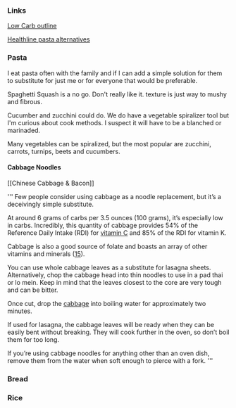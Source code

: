 ###  Links
[Low Carb outline](https://www.healthline.com/nutrition/low-carb-diet-meal-plan-and-menu#sample-menu)

[Healthline pasta alternatives](https://www.healthline.com/nutrition/low-carb-pasta#TOC_TITLE_HDR_3)


### Pasta
I eat pasta often with the family and if I can add a simple solution for them to substitute for just me or for everyone that would be preferable.

Spaghetti Squash is a no go. Don't really like it. texture is just way to mushy and fibrous.

Cucumber and zucchini could do. We do have a vegetable spiralizer tool but I'm curious about cook methods. I suspect it will have to be a blanched or marinaded. 

Many vegetables can be spiralized, but the most popular are zucchini, carrots, turnips, beets and cucumbers.

#### Cabbage Noodles
[[Chinese Cabbage & Bacon]]

''' Few people consider using cabbage as a noodle replacement, but it’s a deceivingly simple substitute.

At around 6 grams of carbs per 3.5 ounces (100 grams), it’s especially low in carbs. Incredibly, this quantity of cabbage provides 54% of the Reference Daily Intake (RDI) for [vitamin C](https://www.healthline.com/nutrition/vitamin-c-benefits) and 85% of the RDI for vitamin K.

Cabbage is also a good source of folate and boasts an array of other vitamins and minerals ([15](https://nutritiondata.self.com/facts/vegetables-and-vegetable-products/2371/2)).

You can use whole cabbage leaves as a substitute for lasagna sheets. Alternatively, chop the cabbage head into thin noodles to use in a pad thai or lo mein. Keep in mind that the leaves closest to the core are very tough and can be bitter.

Once cut, drop the [cabbage](https://www.healthline.com/nutrition/benefits-of-cabbage) into boiling water for approximately two minutes.

If used for lasagna, the cabbage leaves will be ready when they can be easily bent without breaking. They will cook further in the oven, so don’t boil them for too long.

If you’re using cabbage noodles for anything other than an oven dish, remove them from the water when soft enough to pierce with a fork. '''

### Bread


### Rice

